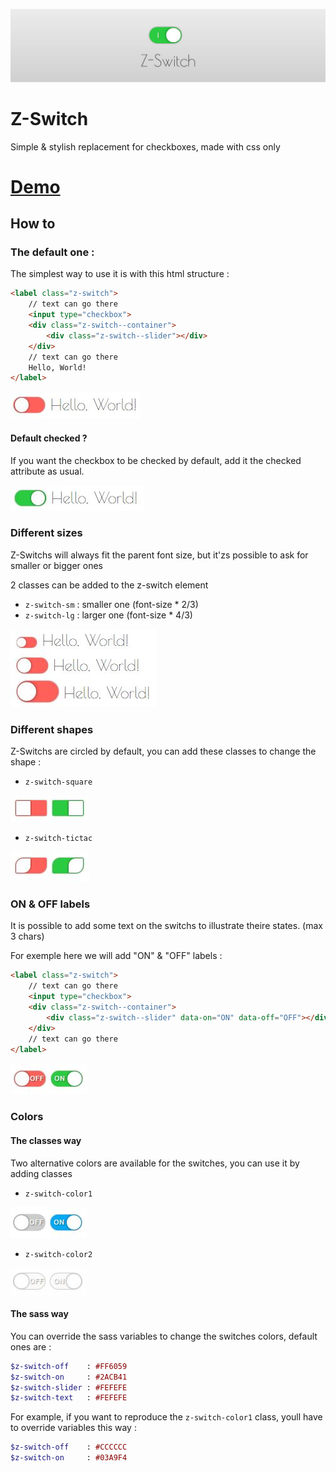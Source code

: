 ![banner](img/banner.png)

# Z-Switch
Simple & stylish replacement for checkboxes, made with css only

# [Demo](http://blog.caradeuc.info/z-switch)


## How to

### The default one : 

The simplest way to use it is with this html structure :

```html
<label class="z-switch">
    // text can go there
    <input type="checkbox">
    <div class="z-switch--container">
        <div class="z-switch--slider"></div>
    </div>
    // text can go there
    Hello, World!
</label>
```

![screenshot1](img/screenshot1.jpg)

#### Default checked ? 

If you want the checkbox to be checked by default, add it the checked attribute as usual.

![screenshot1bis](img/screenshot1bis.jpg)

### Different sizes

Z-Switchs will always fit the parent font size, but it'zs possible to ask for smaller or bigger ones

2 classes can be added to the z-switch element 

* `z-switch-sm` : smaller one (font-size * 2/3)
* `z-switch-lg` : larger one (font-size * 4/3)

![screenshot2](img/screenshot2.jpg)

### Different shapes

Z-Switchs are circled by default, you can add these classes to change the shape :

* `z-switch-square`

![screenshotSquare](img/screenshotSquare.jpg)

* `z-switch-tictac`

![screenshotTictac](img/screenshotTictac.jpg)

### ON & OFF labels

It is possible to add some text on the switchs to illustrate theire states. (max 3 chars)

For exemple here we will add "ON" & "OFF" labels : 

```html
<label class="z-switch">
    // text can go there
    <input type="checkbox">
    <div class="z-switch--container">
        <div class="z-switch--slider" data-on="ON" data-off="OFF"></div>
    </div>
    // text can go there
</label>
```

![screenshot3.](img/screenshot3.jpg)


### Colors


#### The classes way

Two alternative colors are available for the switches, you can use it by adding classes 

* `z-switch-color1`

![screenshot4](img/screenshot4.jpg)


* `z-switch-color2`

![screenshot4bis](img/screenshot4bis.jpg)

#### The sass way

You can override the sass variables to change the switches colors, default ones are : 

```sass
$z-switch-off    : #FF6059
$z-switch-on     : #2ACB41
$z-switch-slider : #FEFEFE
$z-switch-text   : #FEFEFE
```
For example, if you want to reproduce the `z-switch-color1` class, youll have to override variables this way :

```sass
$z-switch-off    : #CCCCCC
$z-switch-on     : #03A9F4
```


